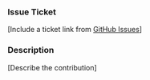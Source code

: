 ### Issue Ticket
[Include a ticket link from [GitHub Issues](https://github.com/Telenav/kivakit-extension/issues)]

### Description
[Describe the contribution]

